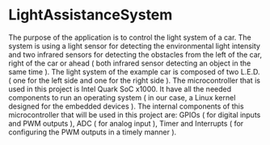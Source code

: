 # LightAssistanceSystem
The purpose of the application is to control the light system of a car. The system is using a light sensor for detecting the environmental light intensity and two infrared sensors for detecting the obstacles from the left of the car, right of the car or ahead ( both infrared sensor detecting an object in the same time ). The light system of the example car is composed of two L.E.D. ( one for the left side and one for the right side ).
The microcontroller that is used in this project is Intel Quark SoC x1000. It have all the needed components to run an operating system ( in our case, a Linux kernel designed for the embedded devices ). The internal components of this microcontroller that will be used in this project are: GPIOs ( for digital inputs and PWM outputs ), ADC ( for analog input ), Timer and Interrupts ( for configuring the PWM outputs in a timely manner ).


